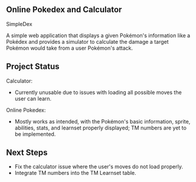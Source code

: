 ## Online Pokedex and Calculator

SimpleDex 

A simple web application that displays a given Pokémon's information like a Pokédex and provides a simulator to calculate the damage a target Pokémon would take from a user Pokémon's attack.

## Project Status
Calculator:
- Currently unusable due to issues with loading all possible moves the user can learn.

Online Pokedex: 
- Mostly works as intended, with the Pokémon's basic information, sprite, abilities, stats, and learnset properly displayed; TM numbers are yet to be implemented.

## Next Steps
- Fix the calculator issue where the user's moves do not load properly.
- Integrate TM numbers into the TM Learnset table.
